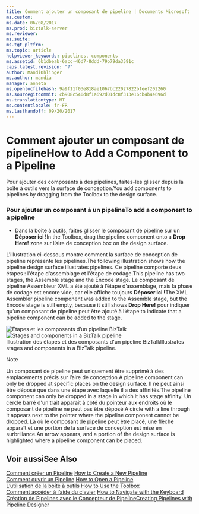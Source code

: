 ```yaml
---
title: Comment ajouter un composant de pipeline | Documents Microsoft
ms.custom: 
ms.date: 06/08/2017
ms.prod: biztalk-server
ms.reviewer: 
ms.suite: 
ms.tgt_pltfrm: 
ms.topic: article
helpviewer_keywords: pipelines, components
ms.assetid: 6b1dbeab-6acc-46d7-8ddd-79b79da3591c
caps.latest.revision: "7"
author: MandiOhlinger
ms.author: mandia
manager: anneta
ms.openlocfilehash: 9a9f11f03e818ae1067bc22027822bfeef202260
ms.sourcegitcommit: cb908c540d8f1a692d01dc8f313e16cb4b4e696d
ms.translationtype: MT
ms.contentlocale: fr-FR
ms.lasthandoff: 09/20/2017
---
```

# <a name="how-to-add-a-component-to-a-pipeline"></a><span data-ttu-id="506d3-102">Comment ajouter un composant de pipeline</span><span class="sxs-lookup"><span data-stu-id="506d3-102">How to Add a Component to a Pipeline</span></span>
<span data-ttu-id="506d3-103">Pour ajouter des composants à des pipelines, faites-les glisser depuis la boîte à outils vers la surface de conception.</span><span class="sxs-lookup"><span data-stu-id="506d3-103">You add components to pipelines by dragging from the Toolbox to the design surface.</span></span>  
  
### <a name="to-add-a-component-to-a-pipeline"></a><span data-ttu-id="506d3-104">Pour ajouter un composant à un pipeline</span><span class="sxs-lookup"><span data-stu-id="506d3-104">To add a component to a pipeline</span></span>  
  
-   <span data-ttu-id="506d3-105">Dans la boîte à outils, faites glisser le composant de pipeline sur un **Déposer ici !**</span><span class="sxs-lookup"><span data-stu-id="506d3-105">In the Toolbox, drag the pipeline component onto a **Drop Here!**</span></span> <span data-ttu-id="506d3-106">zone sur l’aire de conception.</span><span class="sxs-lookup"><span data-stu-id="506d3-106">box on the design surface.</span></span>  
  
 <span data-ttu-id="506d3-107">L'illustration ci-dessous montre comment la surface de conception de pipeline représente les pipelines.</span><span class="sxs-lookup"><span data-stu-id="506d3-107">The following illustration shows how the pipeline design surface illustrates pipelines.</span></span> <span data-ttu-id="506d3-108">Ce pipeline comporte deux étapes : l'étape d'assemblage et l'étape de codage.</span><span class="sxs-lookup"><span data-stu-id="506d3-108">This pipeline has two stages, the Assemble stage and the Encode stage.</span></span> <span data-ttu-id="506d3-109">Le composant de pipeline Assembleur XML a été ajouté à l’étape d’assemblage, mais la phase de codage est encore vide, car elle affiche toujours **Déposer ici !**</span><span class="sxs-lookup"><span data-stu-id="506d3-109">The XML Assembler pipeline component was added to the Assemble stage, but the Encode stage is still empty, because it still shows **Drop Here!**</span></span> <span data-ttu-id="506d3-110">pour indiquer qu’un composant de pipeline peut être ajouté à l’étape.</span><span class="sxs-lookup"><span data-stu-id="506d3-110">to indicate that a pipeline component can be added to the stage.</span></span>  
  
 <span data-ttu-id="506d3-111">![Étapes et les composants d’un pipeline BizTalk](../core/media/ebiz-pipe-stages02.gif "ebiz_pipe_stages02")</span><span class="sxs-lookup"><span data-stu-id="506d3-111">![Stages and components in a BizTalk pipeline](../core/media/ebiz-pipe-stages02.gif "ebiz_pipe_stages02")</span></span>  
<span data-ttu-id="506d3-112">Illustration des étapes et des composants d'un pipeline BizTalk</span><span class="sxs-lookup"><span data-stu-id="506d3-112">Illustrates stages and components in a BizTalk pipeline.</span></span>  
  
> [!NOTE]
>  <span data-ttu-id="506d3-113">Un composant de pipeline peut uniquement être supprimé à des emplacements précis sur l’aire de conception.</span><span class="sxs-lookup"><span data-stu-id="506d3-113">A pipeline component can only be dropped at specific places on the design surface.</span></span> <span data-ttu-id="506d3-114">Il ne peut ainsi être déposé que dans une étape avec laquelle il a des affinités.</span><span class="sxs-lookup"><span data-stu-id="506d3-114">The pipeline component can only be dropped in a stage in which it has stage affinity.</span></span> <span data-ttu-id="506d3-115">Un cercle barré d'un trait apparaît à côté du pointeur aux endroits où le composant de pipeline ne peut pas être déposé.</span><span class="sxs-lookup"><span data-stu-id="506d3-115">A circle with a line through it appears next to the pointer where the pipeline component cannot be dropped.</span></span> <span data-ttu-id="506d3-116">Là où le composant de pipeline peut être placé, une flèche apparaît et une portion de la surface de conception est mise en surbrillance.</span><span class="sxs-lookup"><span data-stu-id="506d3-116">An arrow appears, and a portion of the design surface is highlighted where a pipeline component can be placed.</span></span>  
  
## <a name="see-also"></a><span data-ttu-id="506d3-117">Voir aussi</span><span class="sxs-lookup"><span data-stu-id="506d3-117">See Also</span></span>  
 <span data-ttu-id="506d3-118">[Comment créer un Pipeline](../core/how-to-create-a-new-pipeline.md) </span><span class="sxs-lookup"><span data-stu-id="506d3-118">[How to Create a New Pipeline](../core/how-to-create-a-new-pipeline.md) </span></span>  
 <span data-ttu-id="506d3-119">[Comment ouvrir un Pipeline](../core/how-to-open-a-pipeline.md) </span><span class="sxs-lookup"><span data-stu-id="506d3-119">[How to Open a Pipeline](../core/how-to-open-a-pipeline.md) </span></span>  
 <span data-ttu-id="506d3-120">[L’utilisation de la boîte à outils](../core/how-to-use-the-toolbox.md) </span><span class="sxs-lookup"><span data-stu-id="506d3-120">[How to Use the Toolbox](../core/how-to-use-the-toolbox.md) </span></span>  
 <span data-ttu-id="506d3-121">[Comment accéder à l’aide du clavier](../core/how-to-navigate-with-the-keyboard.md) </span><span class="sxs-lookup"><span data-stu-id="506d3-121">[How to Navigate with the Keyboard](../core/how-to-navigate-with-the-keyboard.md) </span></span>  
 [<span data-ttu-id="506d3-122">Création de Pipelines avec le Concepteur de Pipeline</span><span class="sxs-lookup"><span data-stu-id="506d3-122">Creating Pipelines with Pipeline Designer</span></span>](../core/creating-pipelines-with-pipeline-designer.md)